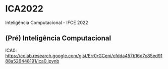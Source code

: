 # ICA2022
Inteligência Computacional - IFCE 2022

## (Pré) Inteligência Computacional
ICA0: https://colab.research.google.com/gist/Err0rGCeni/cfdda457b16d7c85ed9188a526448191/ica0.ipynb
